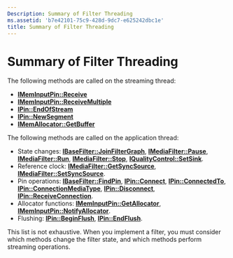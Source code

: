 ```yaml
---
Description: Summary of Filter Threading
ms.assetid: 'b7e42101-75c9-428d-9dc7-e625242dbc1e'
title: Summary of Filter Threading
---
```


# Summary of Filter Threading

The following methods are called on the streaming thread:

-   [**IMemInputPin::Receive**](imeminputpin-receive.md)
-   [**IMemInputPin::ReceiveMultiple**](imeminputpin-receivemultiple.md)
-   [**IPin::EndOfStream**](ipin-endofstream.md)
-   [**IPin::NewSegment**](ipin-newsegment.md)
-   [**IMemAllocator::GetBuffer**](imemallocator-getbuffer.md)

The following methods are called on the application thread:

-   State changes: [**IBaseFilter::JoinFilterGraph**](ibasefilter-joinfiltergraph.md), [**IMediaFilter::Pause**](imediafilter-pause.md), [**IMediaFilter::Run**](imediafilter-run.md), [**IMediaFilter::Stop**](imediafilter-stop.md), [**IQualityControl::SetSink**](iqualitycontrol-setsink.md).
-   Reference clock: [**IMediaFilter::GetSyncSource**](imediafilter-getsyncsource.md), [**IMediaFilter::SetSyncSource**](imediafilter-setsyncsource.md).
-   Pin operations: [**IBaseFilter::FindPin**](ibasefilter-findpin.md), [**IPin::Connect**](ipin-connect.md), [**IPin::ConnectedTo**](ipin-connectedto.md), [**IPin::ConnectionMediaType**](ipin-connectionmediatype.md), [**IPin::Disconnect**](ipin-disconnect.md), [**IPin::ReceiveConnection**](ipin-receiveconnection.md).
-   Allocator functions: [**IMemInputPin::GetAllocator**](imeminputpin-getallocator.md), [**IMemInputPin::NotifyAllocator**](imeminputpin-notifyallocator.md).
-   Flushing: [**IPin::BeginFlush**](ipin-beginflush.md), [**IPin::EndFlush**](ipin-endflush.md).

This list is not exhaustive. When you implement a filter, you must consider which methods change the filter state, and which methods perform streaming operations.

 

 



